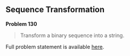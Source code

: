 Sequence Transformation
-----------------------

**Problem 130**

> Transform a binary sequence into a string.

Full problem statement is available [here][mirror].

[mirror]: https://github.com/rdtsc/codeeval-problem-statements/tree/master/moderate/130-sequence-transformation/
          "View Problem Statement Mirror"
